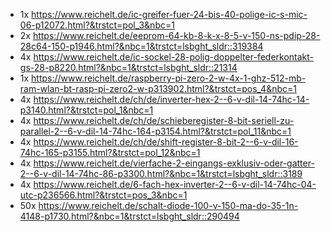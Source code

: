 * 1x https://www.reichelt.de/ic-greifer-fuer-24-bis-40-polige-ic-s-mic-06-p12072.html?&trstct=pol_3&nbc=1
* 2x https://www.reichelt.de/eeprom-64-kb-8-k-x-8-5-v-150-ns-pdip-28-28c64-150-p1946.html?&nbc=1&trstct=lsbght_sldr::319384
* 4x https://www.reichelt.de/ic-sockel-28-polig-doppelter-federkontakt-gs-28-p8220.html?&nbc=1&trstct=lsbght_sldr::21314
* 1x https://www.reichelt.de/raspberry-pi-zero-2-w-4x-1-ghz-512-mb-ram-wlan-bt-rasp-pi-zero2-w-p313902.html?&trstct=pos_4&nbc=1
* 4x https://www.reichelt.de/ch/de/inverter-hex-2--6-v-dil-14-74hc-14-p3140.html?&trstct=pol_1&nbc=1
* 4x https://www.reichelt.de/ch/de/schieberegister-8-bit-seriell-zu-parallel-2--6-v-dil-14-74hc-164-p3154.html?&trstct=pol_11&nbc=1
* 4x https://www.reichelt.de/ch/de/shift-register-8-bit-2--6-v-dil-16-74hc-165-p3155.html?&trstct=pol_12&nbc=1
* 4x https://www.reichelt.de/vierfache-2-eingangs-exklusiv-oder-gatter-2--6-v-dil-14-74hc-86-p3300.html?&nbc=1&trstct=lsbght_sldr::3189
* 4x https://www.reichelt.de/6-fach-hex-inverter-2--6-v-dil-14-74hc-04-utc-p236566.html?&trstct=pos_3&nbc=1
* 50x https://www.reichelt.de/schalt-diode-100-v-150-ma-do-35-1n-4148-p1730.html?&nbc=1&trstct=lsbght_sldr::290494
